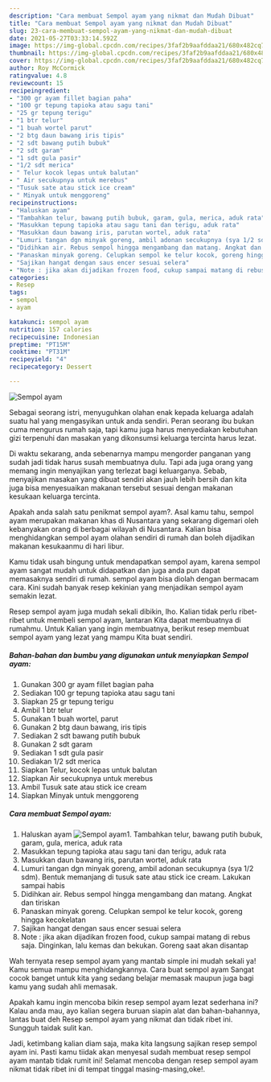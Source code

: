 ```yaml
---
description: "Cara membuat Sempol ayam yang nikmat dan Mudah Dibuat"
title: "Cara membuat Sempol ayam yang nikmat dan Mudah Dibuat"
slug: 23-cara-membuat-sempol-ayam-yang-nikmat-dan-mudah-dibuat
date: 2021-05-27T03:33:14.592Z
image: https://img-global.cpcdn.com/recipes/3faf2b9aafddaa21/680x482cq70/sempol-ayam-foto-resep-utama.jpg
thumbnail: https://img-global.cpcdn.com/recipes/3faf2b9aafddaa21/680x482cq70/sempol-ayam-foto-resep-utama.jpg
cover: https://img-global.cpcdn.com/recipes/3faf2b9aafddaa21/680x482cq70/sempol-ayam-foto-resep-utama.jpg
author: Roy McCormick
ratingvalue: 4.8
reviewcount: 15
recipeingredient:
- "300 gr ayam fillet bagian paha"
- "100 gr tepung tapioka atau sagu tani"
- "25 gr tepung terigu"
- "1 btr telur"
- "1 buah wortel parut"
- "2 btg daun bawang iris tipis"
- "2 sdt bawang putih bubuk"
- "2 sdt garam"
- "1 sdt gula pasir"
- "1/2 sdt merica"
- " Telur kocok lepas untuk balutan"
- " Air secukupnya untuk merebus"
- "Tusuk sate atau stick ice cream"
- " Minyak untuk menggoreng"
recipeinstructions:
- "Haluskan ayam"
- "Tambahkan telur, bawang putih bubuk, garam, gula, merica, aduk rata"
- "Masukkan tepung tapioka atau sagu tani dan terigu, aduk rata"
- "Masukkan daun bawang iris, parutan wortel, aduk rata"
- "Lumuri tangan dgn minyak goreng, ambil adonan secukupnya (sya 1/2 sdm). Bentuk memanjang di tusuk sate atau stick ice cream. Lakukan sampai habis"
- "Didihkan air. Rebus sempol hingga mengambang dan matang. Angkat dan tiriskan"
- "Panaskan minyak goreng. Celupkan sempol ke telur kocok, goreng hingga kecokelatan"
- "Sajikan hangat dengan saus encer sesuai selera"
- "Note : jika akan dijadikan frozen food, cukup sampai matang di rebus saja. Dinginkan, lalu kemas dan bekukan. Goreng saat akan disantap"
categories:
- Resep
tags:
- sempol
- ayam

katakunci: sempol ayam 
nutrition: 157 calories
recipecuisine: Indonesian
preptime: "PT15M"
cooktime: "PT31M"
recipeyield: "4"
recipecategory: Dessert

---
```



![Sempol ayam](https://img-global.cpcdn.com/recipes/3faf2b9aafddaa21/680x482cq70/sempol-ayam-foto-resep-utama.jpg)

Sebagai seorang istri, menyuguhkan olahan enak kepada keluarga adalah suatu hal yang mengasyikan untuk anda sendiri. Peran seorang ibu bukan cuma mengurus rumah saja, tapi kamu juga harus menyediakan kebutuhan gizi terpenuhi dan masakan yang dikonsumsi keluarga tercinta harus lezat.

Di waktu  sekarang, anda sebenarnya mampu mengorder panganan yang sudah jadi tidak harus susah membuatnya dulu. Tapi ada juga orang yang memang ingin menyajikan yang terlezat bagi keluarganya. Sebab, menyajikan masakan yang dibuat sendiri akan jauh lebih bersih dan kita juga bisa menyesuaikan makanan tersebut sesuai dengan makanan kesukaan keluarga tercinta. 



Apakah anda salah satu penikmat sempol ayam?. Asal kamu tahu, sempol ayam merupakan makanan khas di Nusantara yang sekarang digemari oleh kebanyakan orang di berbagai wilayah di Nusantara. Kalian bisa menghidangkan sempol ayam olahan sendiri di rumah dan boleh dijadikan makanan kesukaanmu di hari libur.

Kamu tidak usah bingung untuk mendapatkan sempol ayam, karena sempol ayam sangat mudah untuk didapatkan dan juga anda pun dapat memasaknya sendiri di rumah. sempol ayam bisa diolah dengan bermacam cara. Kini sudah banyak resep kekinian yang menjadikan sempol ayam semakin lezat.

Resep sempol ayam juga mudah sekali dibikin, lho. Kalian tidak perlu ribet-ribet untuk membeli sempol ayam, lantaran Kita dapat membuatnya di rumahmu. Untuk Kalian yang ingin membuatnya, berikut resep membuat sempol ayam yang lezat yang mampu Kita buat sendiri.

<!--inarticleads1-->

##### Bahan-bahan dan bumbu yang digunakan untuk menyiapkan Sempol ayam:

1. Gunakan 300 gr ayam fillet bagian paha
1. Sediakan 100 gr tepung tapioka atau sagu tani
1. Siapkan 25 gr tepung terigu
1. Ambil 1 btr telur
1. Gunakan 1 buah wortel, parut
1. Gunakan 2 btg daun bawang, iris tipis
1. Sediakan 2 sdt bawang putih bubuk
1. Gunakan 2 sdt garam
1. Sediakan 1 sdt gula pasir
1. Sediakan 1/2 sdt merica
1. Siapkan  Telur, kocok lepas untuk balutan
1. Siapkan  Air secukupnya untuk merebus
1. Ambil Tusuk sate atau stick ice cream
1. Siapkan  Minyak untuk menggoreng




<!--inarticleads2-->

##### Cara membuat Sempol ayam:

1. Haluskan ayam
<img src="https://img-global.cpcdn.com/steps/2dc6eea6002bbd50/160x128cq70/sempol-ayam-langkah-memasak-1-foto.jpg" alt="Sempol ayam">1. Tambahkan telur, bawang putih bubuk, garam, gula, merica, aduk rata
1. Masukkan tepung tapioka atau sagu tani dan terigu, aduk rata
1. Masukkan daun bawang iris, parutan wortel, aduk rata
1. Lumuri tangan dgn minyak goreng, ambil adonan secukupnya (sya 1/2 sdm). Bentuk memanjang di tusuk sate atau stick ice cream. Lakukan sampai habis
1. Didihkan air. Rebus sempol hingga mengambang dan matang. Angkat dan tiriskan
1. Panaskan minyak goreng. Celupkan sempol ke telur kocok, goreng hingga kecokelatan
1. Sajikan hangat dengan saus encer sesuai selera
1. Note : jika akan dijadikan frozen food, cukup sampai matang di rebus saja. Dinginkan, lalu kemas dan bekukan. Goreng saat akan disantap




Wah ternyata resep sempol ayam yang mantab simple ini mudah sekali ya! Kamu semua mampu menghidangkannya. Cara buat sempol ayam Sangat cocok banget untuk kita yang sedang belajar memasak maupun juga bagi kamu yang sudah ahli memasak.

Apakah kamu ingin mencoba bikin resep sempol ayam lezat sederhana ini? Kalau anda mau, ayo kalian segera buruan siapin alat dan bahan-bahannya, lantas buat deh Resep sempol ayam yang nikmat dan tidak ribet ini. Sungguh taidak sulit kan. 

Jadi, ketimbang kalian diam saja, maka kita langsung sajikan resep sempol ayam ini. Pasti kamu tiidak akan menyesal sudah membuat resep sempol ayam mantab tidak rumit ini! Selamat mencoba dengan resep sempol ayam nikmat tidak ribet ini di tempat tinggal masing-masing,oke!.

